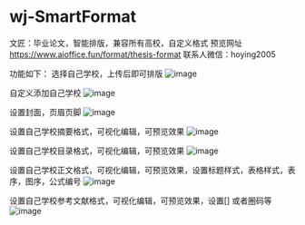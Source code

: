 # wj-SmartFormat
文匠：毕业论文，智能排版，兼容所有高校，自定义格式
预览网址 https://www.aioffice.fun/format/thesis-format
联系人微信：hoying2005

功能如下：
选择自己学校，上传后即可排版
![image](https://github.com/user-attachments/assets/9102c12b-708e-44e9-bb84-b0585d10a12f)

自定义添加自己学校
![image](https://github.com/user-attachments/assets/9965ef25-b485-46db-997b-d74db82886c6)

设置封面，页眉页脚
![image](https://github.com/user-attachments/assets/bce680b7-3c42-487f-958d-7b0b6c9274ae)

设置自己学校摘要格式，可视化编辑，可预览效果
![image](https://github.com/user-attachments/assets/14304923-1ed3-46c9-96d4-8a8eadc0af89)

设置自己学校目录格式，可视化编辑，可预览效果
![image](https://github.com/user-attachments/assets/721907af-aa78-4a59-b53b-5376301d1474)

设置自己学校正文格式，可视化编辑，可预览效果，设置标题样式，表格样式，表序，图序，公式编号
![image](https://github.com/user-attachments/assets/eecde241-b35d-49a0-9fe4-cb8d57e9e099)

设置自己学校参考文献格式，可视化编辑，可预览效果，设置[] 或者圈码等
![image](https://github.com/user-attachments/assets/af3ed346-640f-4d8d-a5ad-71617a6f6c12)


